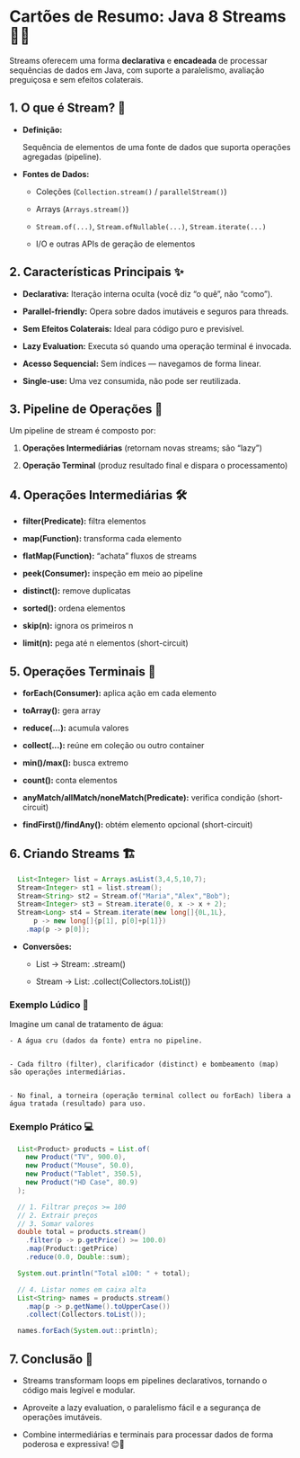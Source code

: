 # Cartões de Resumo: Java 8 Streams 🌊🔄

  Streams oferecem uma forma **declarativa** e **encadeada** de processar sequências de dados em Java, com suporte a paralelismo, avaliação preguiçosa e sem efeitos colaterais.


## 1. O que é Stream? 🤔

  - **Definição:**  

    Sequência de elementos de uma fonte de dados que suporta operações agregadas (pipeline).  


  - **Fontes de Dados:**  


    - Coleções (`Collection.stream()` / `parallelStream()`)  


    - Arrays (`Arrays.stream()`)  


    - `Stream.of(...)`, `Stream.ofNullable(...)`, `Stream.iterate(...)`  


    - I/O e outras APIs de geração de elementos  


## 2. Características Principais ✨

  - **Declarativa:** Iteração interna oculta (você diz “o quê”, não “como”).  


  - **Parallel-friendly:** Opera sobre dados imutáveis e seguros para threads.  


  - **Sem Efeitos Colaterais:** Ideal para código puro e previsível.  


  - **Lazy Evaluation:** Executa só quando uma operação terminal é invocada.  


  - **Acesso Sequencial:** Sem índices — navegamos de forma linear.  


  - **Single-use:** Uma vez consumida, não pode ser reutilizada.  



## 3. Pipeline de Operações 🔗

  Um pipeline de stream é composto por:


  1. **Operações Intermediárias** (retornam novas streams; são “lazy”)  


  2. **Operação Terminal** (produz resultado final e dispara o processamento)



## 4. Operações Intermediárias 🛠️

  - **filter(Predicate):** filtra elementos  


  - **map(Function):** transforma cada elemento  


  - **flatMap(Function):** “achata” fluxos de streams  


  - **peek(Consumer):** inspeção em meio ao pipeline  


  - **distinct():** remove duplicatas  


  - **sorted():** ordena elementos  


  - **skip(n):** ignora os primeiros n  


  - **limit(n):** pega até n elementos (short-circuit)  



## 5. Operações Terminais 🎯

  - **forEach(Consumer):** aplica ação em cada elemento  


  - **toArray():** gera array  


  - **reduce(...):** acumula valores  


  - **collect(...):** reúne em coleção ou outro container  


  - **min()/max():** busca extremo  


  - **count():** conta elementos  


  - **anyMatch/allMatch/noneMatch(Predicate):** verifica condição (short-circuit)  


  - **findFirst()/findAny():** obtém elemento opcional (short-circuit)  



## 6. Criando Streams 🏗️


  ```java
    List<Integer> list = Arrays.asList(3,4,5,10,7);
    Stream<Integer> st1 = list.stream();
    Stream<String> st2 = Stream.of("Maria","Alex","Bob");
    Stream<Integer> st3 = Stream.iterate(0, x -> x + 2);
    Stream<Long> st4 = Stream.iterate(new long[]{0L,1L},
        p -> new long[]{p[1], p[0]+p[1]})
      .map(p -> p[0]);
  ```


  - **Conversões:**

    - List → Stream: .stream()


    - Stream → List: .collect(Collectors.toList())

### Exemplo Lúdico 🎲

  Imagine um canal de tratamento de água:


    - A água cru (dados da fonte) entra no pipeline.


    - Cada filtro (filter), clarificador (distinct) e bombeamento (map) são operações intermediárias.


    - No final, a torneira (operação terminal collect ou forEach) libera a água tratada (resultado) para uso.



### Exemplo Prático 💻


  ```java
    List<Product> products = List.of(
      new Product("TV", 900.0),
      new Product("Mouse", 50.0),
      new Product("Tablet", 350.5),
      new Product("HD Case", 80.9)
    );

    // 1. Filtrar preços >= 100
    // 2. Extrair preços
    // 3. Somar valores
    double total = products.stream()
      .filter(p -> p.getPrice() >= 100.0)
      .map(Product::getPrice)
      .reduce(0.0, Double::sum);

    System.out.println("Total ≥100: " + total);

    // 4. Listar nomes em caixa alta
    List<String> names = products.stream()
      .map(p -> p.getName().toUpperCase())
      .collect(Collectors.toList());

    names.forEach(System.out::println);
  ```


## 7. Conclusão 🏁


  - Streams transformam loops em pipelines declarativos, tornando o código mais legível e modular.


  - Aproveite a lazy evaluation, o paralelismo fácil e a segurança de operações imutáveis.


  - Combine intermediárias e terminais para processar dados de forma poderosa e expressiva! 😊🚀